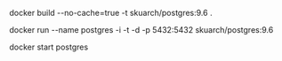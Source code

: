 docker build --no-cache=true -t skuarch/postgres:9.6 .

docker run --name postgres -i -t -d -p 5432:5432 skuarch/postgres:9.6 

docker start postgres
